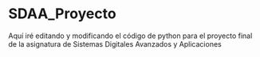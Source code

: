 # SDAA_Proyecto

Aquí iré editando y modificando el código de python para el proyecto final de la asignatura de Sistemas Digitales Avanzados y Aplicaciones
